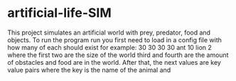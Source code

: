 # artificial-life-SIM
This project simulates an artificial world with prey, predator, food and objects. To run the program run you first need to load in a config file with how many of each should exist for example:
30 30 30 30 ant 10 lion 2 where the first two are the size of the world third and fourth are the amount of obstacles and food are in the world. After that, the next values are key value pairs where the key is the name of the animal and
